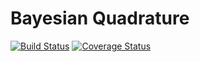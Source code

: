 # Bayesian Quadrature

[![Build Status](https://travis-ci.org/jhamrick/bayesian-quadrature.png?branch=master)](https://travis-ci.org/jhamrick/bayesian-quadrature)
[![Coverage Status](https://coveralls.io/repos/jhamrick/bayesian-quadrature/badge.png?branch=master)](https://coveralls.io/r/jhamrick/bayesian-quadrature?branch=master)

